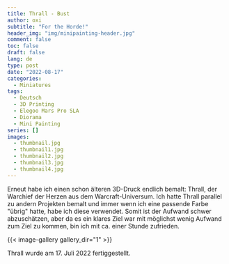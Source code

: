 ```yaml
---
title: Thrall - Bust
author: oxi
subtitle: "For the Horde!"
header_img: "img/minipainting-header.jpg"
comment: false
toc: false
draft: false
lang: de
type: post
date: "2022-08-17"
categories:
  - Miniatures
tags:
  - Deutsch
  - 3D Printing
  - Elegoo Mars Pro SLA
  - Diorama
  - Mini Painting
series: []
images:
  - thumbnail.jpg
  - thumbnail1.jpg
  - thumbnail2.jpg
  - thumbnail3.jpg
  - thumbnail4.jpg
---
```

Erneut habe ich einen schon älteren 3D-Druck endlich bemalt: Thrall, der Warchief der Herzen aus dem Warcraft-Universum. Ich hatte Thrall parallel zu andern Projekten bemalt und immer wenn ich eine passende Farbe "übrig" hatte, habe ich diese verwendet. Somit ist der Aufwand schwer abzuschätzen, aber da es ein klares Ziel war mit möglichst wenig Aufwand zum Ziel zu kommen, bin ich mit ca. einer Stunde zufrieden.

{{< image-gallery gallery_dir="1" >}}

Thrall wurde am 17. Juli 2022 fertiggestellt.
